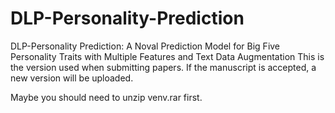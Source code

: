 # DLP-Personality-Prediction
DLP-Personality Prediction: A Noval Prediction Model for Big Five Personality Traits with Multiple Features and Text Data Augmentation
This is the version used when submitting papers. If the manuscript is accepted, a new version will be uploaded.

Maybe you should need to unzip venv.rar first.

